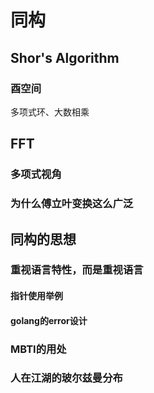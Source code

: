 # 同构


## Shor's Algorithm

### 酉空间


多项式环、大数相乘

## FFT

### 多项式视角

### 为什么傅立叶变换这么广泛

## 同构的思想

### 重视语言特性，而是重视语言

#### 指针使用举例

#### golang的error设计

### MBTI的用处

### 人在江湖的玻尔兹曼分布
